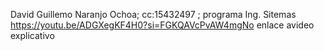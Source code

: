 
David Guillemo Naranjo Ochoa; cc:15432497 ; programa Ing. Sitemas
https://youtu.be/ADGXegKF4H0?si=FGKQAVcPvAW4mgNo
enlace avideo explicativo

